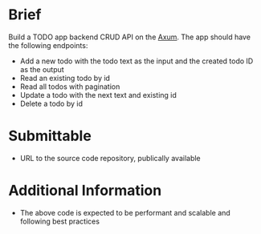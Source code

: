 # Brief

Build a TODO app backend CRUD API on the [Axum](https://github.com/tokio-rs/axum). The app should have the following endpoints:

- Add a new todo with the todo text as the input and the created todo ID as the output
- Read an existing todo by id
- Read all todos with pagination
- Update a todo with the next text and existing id
- Delete a todo by id

# Submittable

- URL to the source code repository, publically available

# Additional Information

- The above code is expected to be performant and scalable and following best practices
